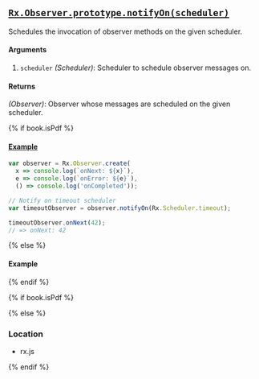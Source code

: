 ## [`Rx.Observer.prototype.notifyOn(scheduler)`](https://github.com/Reactive-Extensions/RxJS/blob/master/src/core/observer.js#L67)

Schedules the invocation of observer methods on the given scheduler.

#### Arguments
1. `scheduler` *(Scheduler)*: Scheduler to schedule observer messages on.

#### Returns
*(Observer)*: Observer whose messages are scheduled on the given scheduler.

{% if book.isPdf %}

#### [Example](http://jsbin.com/quwavu/3/edit?js,console)

```js
var observer = Rx.Observer.create(
  x => console.log(`onNext: ${x}`),
  e => console.log(`onError: ${e}`),
  () => console.log('onCompleted'));

// Notify on timeout scheduler
var timeoutObserver = observer.notifyOn(Rx.Scheduler.timeout);

timeoutObserver.onNext(42);
// => onNext: 42
```

{% else %}

#### Example
[](http://jsbin.com/quwavu/3/embed?js,console)

{% endif %} 
 
{% if book.isPdf %}



{% else %}

### Location

- rx.js

{% endif %}